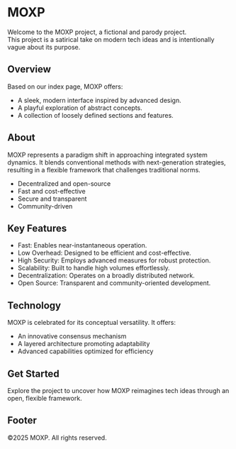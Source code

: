 # MOXP

Welcome to the MOXP project, a fictional and parody project.  
This project is a satirical take on modern tech ideas and is intentionally vague about its purpose.

## Overview

Based on our index page, MOXP offers:
- A sleek, modern interface inspired by advanced design.
- A playful exploration of abstract concepts.
- A collection of loosely defined sections and features.

## About

MOXP represents a paradigm shift in approaching integrated system dynamics. It blends conventional methods with next-generation strategies, resulting in a flexible framework that challenges traditional norms.  
- Decentralized and open-source  
- Fast and cost-effective  
- Secure and transparent  
- Community-driven

## Key Features

- Fast: Enables near-instantaneous operation.  
- Low Overhead: Designed to be efficient and cost-effective.  
- High Security: Employs advanced measures for robust protection.  
- Scalability: Built to handle high volumes effortlessly.  
- Decentralization: Operates on a broadly distributed network.  
- Open Source: Transparent and community-oriented development.

## Technology

MOXP is celebrated for its conceptual versatility. It offers:
- An innovative consensus mechanism  
- A layered architecture promoting adaptability  
- Advanced capabilities optimized for efficiency

## Get Started

Explore the project to uncover how MOXP reimagines tech ideas through an open, flexible framework.

## Footer

©2025 MOXP. All rights reserved.
